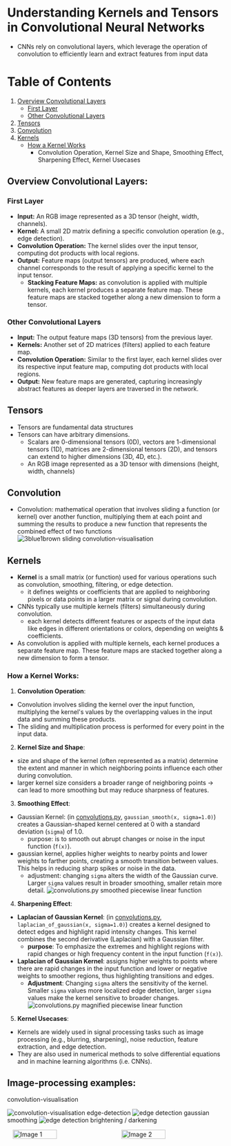 # Understanding Kernels and Tensors in Convolutional Neural Networks

- CNNs rely on convolutional layers, which leverage the operation of convolution to efficiently learn and extract features from input data

# Table of Contents

1. [Overview Convolutional Layers](#overview-convolutional-layers)
   - [First Layer](#first-layer)
   - [Other Convolutional Layers](#other-convolutional-layers)
2. [Tensors](#tensors)
3. [Convolution](#convolution)
4. [Kernels](#kernels)
   - [How a Kernel Works](#how-a-kernel-works)
     - Convolution Operation, Kernel Size and Shape, Smoothing Effect, Sharpening Effect, Kernel Usecases

## Overview Convolutional Layers:

### First Layer

- **Input:** An RGB image represented as a 3D tensor (height, width, channels).
- **Kernel:** A small 2D matrix defining a specific convolution operation (e.g., edge detection).
- **Convolution Operation:** The kernel slides over the input tensor, computing dot products with local regions.
- **Output:** Feature maps (output tensors) are produced, where each channel corresponds to the result of applying a specific kernel to the input tensor.
  - **Stacking Feature Maps:** as convolution is applied with multiple kernels, each kernel produces a separate feature map. These feature maps are stacked together along a new dimension to form a tensor.

### Other Convolutional Layers

- **Input:** The output feature maps (3D tensors) from the previous layer.
- **Kernels:** Another set of 2D matrices (filters) applied to each feature map.
- **Convolution Operation:** Similar to the first layer, each kernel slides over its respective input feature map, computing dot products with local regions.
- **Output:** New feature maps are generated, capturing increasingly abstract features as deeper layers are traversed in the network.

## Tensors

- Tensors are fundamental data structures
- Tensors can have arbitrary dimensions.
  - Scalars are 0-dimensional tensors (0D), vectors are 1-dimensional tensors (1D), matrices are 2-dimensional tensors (2D), and tensors can extend to higher dimensions (3D, 4D, etc.).
  - An RGB image represented as a 3D tensor with dimensions (height, width, channels)

## Convolution

- Convolution: mathematical operation that involves sliding a function (or kernel) over another function, multiplying them at each point and summing the results to produce a new function that represents the combined effect of two functions
  ![3blue1brown sliding convolution-visualisation](../images/3b1b_convolution.gif)

## Kernels

- **Kernel** is a small matrix (or function) used for various operations such as convolution, smoothing, filtering, or edge detection.
  - it defines weights or coefficients that are applied to neighboring pixels or data points in a larger matrix or signal during convolution.
- CNNs typically use multiple kernels (filters) simultaneously during convolution.
  - each kernel detects different features or aspects of the input data like edges in different orientations or colors, depending on weights & coefficients.
- As convolution is applied with multiple kernels, each kernel produces a separate feature map. These feature maps are stacked together along a new dimension to form a tensor.

### How a Kernel Works:

1. **Convolution Operation**:

- Convolution involves sliding the kernel over the input function, multiplying the kernel's values by the overlapping values in the input data and summing these products.
- The sliding and multiplication process is performed for every point in the input data.

2. **Kernel Size and Shape**:

- size and shape of the kernel (often represented as a matrix) determine the extent and manner in which neighboring points influence each other during convolution.
- larger kernel size considers a broader range of neighboring points -> can lead to more smoothing but may reduce sharpness of features.

3. **Smoothing Effect**:

- Gaussian Kernel: (in [convolutions.py](convolutions.py), `gaussian_smooth(x, sigma=1.0)`) creates a Gaussian-shaped kernel centered at 0 with a standard deviation (`sigma`) of 1.0.
  - purpose: is to smooth out abrupt changes or noise in the input function (`f(x)`).
- gaussian kernel, applies higher weights to nearby points and lower weights to farther points, creating a smooth transition between values. This helps in reducing sharp spikes or noise in the data.
  - adjustment: changing `sigma` alters the width of the Gaussian curve. Larger `sigma` values result in broader smoothing, smaller retain more detail.
    ![convolutions.py smoothed piecewise linear function](../images/smooth_function_convolution.png)

4. **Sharpening Effect**:

- **Laplacian of Gaussian Kernel**: (in [convolutions.py](convolutions.py), `laplacian_of_gaussian(x, sigma=1.0)`) creates a kernel designed to detect edges and highlight rapid intensity changes. This kernel combines the second derivative (Laplacian) with a Gaussian filter.
  - **purpose**: To emphasize the extremes and highlight regions with rapid changes or high frequency content in the input function (`f(x)`).
- **Laplacian of Gaussian Kernel**: assigns higher weights to points where there are rapid changes in the input function and lower or negative weights to smoother regions, thus highlighting transitions and edges.
  - **Adjustment**: Changing `sigma` alters the sensitivity of the kernel. Smaller `sigma` values more localized edge detection, larger `sigma` values make the kernel sensitive to broader changes.
    ![convolutions.py magnified piecewise linear function](../images/sharp_function_convolution.png)

5. **Kernel Usecases**:

- Kernels are widely used in signal processing tasks such as image processing (e.g., blurring, sharpening), noise reduction, feature extraction, and edge detection.
- They are also used in numerical methods to solve differential equations and in machine learning algorithms (i.e. CNNs).

## Image-processing examples:

convolution-visualisation

![convolution-visualisation](../images/img-conv.gif)
edge-detection
![edge detection](../images/edge-detection.png)
gaussian smoothing
![edge detection](../images/gaussian-conv.png)
brightening / darkening
<div style="display: flex; justify-content: space-around;">
  <img src="../images/bright-conv.png" alt="Image 1" width="45%" />
  <img src="../images/dark-conv.png" alt="Image 2" width="45%" />
</div>
